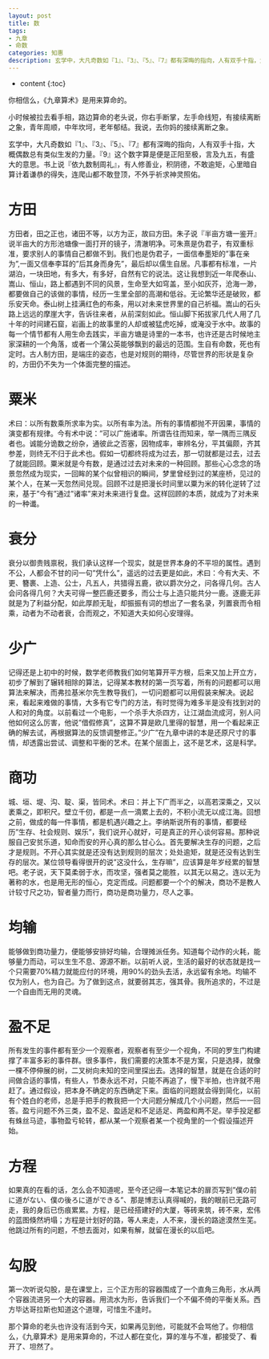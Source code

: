```yaml
---
layout: post
title: 数
tags:
- 九章
- 命数
categories: 知惠
description: 玄学中，大凡奇数如『1』、『3』、『5』、『7』都有深晦的指向，人有双手十指，大概偶数总有类似生发的力量。『9』这个数字算是便是正阳至极，言及九五，有盛大的意思。书上说『依九数制周礼』，有人修善业，积阴德，不敢逾矩，心里暗自算计着谦恭的得失，连爬山都不敢登顶，不外乎祈求神灵照佑。 
---
```

* content
{:toc}

你相信么，《九章算术》是用来算命的。 

小时候被拉去看手相，路边算命的老头说，你右手断掌，左手命线短，有接续离断之象，青年周顺，中年坎坷，老年郁结。我说，去你妈的接续离断之象。 

玄学中，大凡奇数如『1』、『3』、『5』、『7』都有深晦的指向，人有双手十指，大概偶数总有类似生发的力量。『9』这个数字算是便是正阳至极，言及九五，有盛大的意思。书上说『依九数制周礼』，有人修善业，积阴德，不敢逾矩，心里暗自算计着谦恭的得失，连爬山都不敢登顶，不外乎祈求神灵照佑。 

方田 
===
方田者，田之正也，诸田不等，以方为正，故曰方田。朱子说『半亩方塘一鉴开』说半亩大的方形池塘像一面打开的镜子，清澈明净。可朱熹是伪君子，有双重标准，要求别人的事情自己都做不到。我们也是伪君子，一面信奉墨矩的”事在亲为”,一面又信奉李耳的”后其身而身先”，最后却以儒生自居。凡事都有标准，一片湖泊，一块田地，有多大，有多好，自然有它的说法。这让我想到近一年爬泰山、嵩山、恒山，路上都遇到不同的风景，生命至大如穹盖，至小如灰芥，沧海一渺，都要做自己的该做的事情，经历一生里全部的高潮和低谷。无论繁华还是破败，都乐安天命。泰山树上挂满红色的布条，用以对未来世界里的自己祈福。嵩山的石头路上远远的摩崖大字，告诉往来者，从前深刻如此。恒山脚下拓拔家几代人用了几十年的时间建石窟，岩画上的故事里的人却或被猛虎吃掉，或淹没于水中。故事的每一个情节都有人用生命去践实，半亩方塘是诗里的一本书，也许还是古时候地主家深耕的一个角落，或者一个蒲公英能够飘到的最远的范围。生自有命数，死也有定时。古人制方田，是端庄的姿态，也是对规则的期待，尽管世界的形状是复杂的，方田仍不失为一个体面完整的描述。 

粟米 
===
术曰：以所有数乘所求率为实。以所有率为法。所有的事情都抛不开因果，事情的演变都有规律。今有术中说：”可以广施诸率。所谓告往而知来，举一隅而三隅反者也。诚能分诡数之纷杂，通彼此之否塞，因物成率，审辨名分，平其偏颇，齐其参差，则终无不归于此术也。假如一切都终将成为过去，那一切就都是过去，过去了就能回顾。粟米就是今有数，是通过过去对未来的一种回顾。那些心心念念的场景忽然成为现实，一回眸的某个似曾相识的瞬间，梦里曾经到过的某座桥，见过的某个人，在某一天忽然间兑现。回顾不过是把漫长时间里以粟为米的转化逆转了过来，基于”今有”通过”诸率”来对未来进行复盘。这样回顾的本质，就成为了对未来的一种谶。
 
衰分 
===
衰分以御贵贱禀税，我们承认这样一个现实，就是世界本身的不平坦的属性。遇到不公，人都会不甘的问一句”凭什么”，遥远的过去更是如此，术曰：今有大夫、不更、簪裹、上造、公士，凡五人，共猎得五鹿，欲以爵次分之，问各得几何。古人会问各得几何？大夫可得一整匹鹿还要多，而公士与上造只能共分一鹿。逐鹿无非就是为了利益分配，如此厚颜无耻，却振振有词的想出了一套名录，列置衰而令相乘，动者为不动者衰，合而观之，不知道大夫如何心安理得。 

少广 
===
记得还是上初中的时候，数学老师教我们如何笔算开平方根，后来又加上开立方，初步了解到了辗转相除的算法，记得某本教材的第一页写着，所有的问题都可以用算法来解决，而弗拉基米尔先生教导我们，一切问题都可以用假装来解决。说起来，看起来难做的事情，大多有它专门的方法，有时觉得为难多半是没有找到对的人和对的角度。以前看过一个电影，一个杀手大杀四方，让江湖血流成河，别人问他如何这么厉害，他说”借假修真”，这算不算是欧几里得的智慧，用一个看起来正确的解去试，再根据算法的反馈调整修正。”少广”在九章中讲的本是还原尺寸的事情，却透露出尝试、调整和平衡的艺术。在某个层面上，这不是艺术，这是科学。 

商功 
===
城、垣、堤、沟、聢、渠，皆同术。术曰：并上下广而半之，以高若深乘之，又以袤乘之，即积尺。壁立千仞，都是一点一滴累上去的，不积小流无以成江海。回想之前，做成的每一件事情，都是机遇兴趣之上。李纳斯说所有的事情，都要经历”生存、社会规则、娱乐”，我们说开心就好，可是真正的开心谈何容易。那种说服自己安贫乐道，知命而安的开心真的那么甘心么。首先要解决生存的问题，之后才是规则。不开心其实就是还没有达到规则的层次；处处逾矩，就是还没有达到生存的层次。某位领导看得很开的说”这没什么，生存嘛”，应该算是年岁经累的智慧吧。老子说，天下莫柔弱于水，而攻坚，强者莫之能胜，以其无以易之。连以无为著称的水，也是用无形的恒心，克定而成。问题都要一个个的解决，商功不是教人计较寸尺之功，智者量力而行，商功是商功量力，尽人之事。 

均输 
===
能够做到商功量力，便能够安排好均输，合理摊派任务。知道每个动作的火耗，能够量力而动，可以生生不息、源源不断。以前听人说，生活的最好的状态就是找一个只需要70%精力就能应付的环境，用90%的劲头去活，永远留有余地。均输不仅为别人，也为自己。为了做到这点，就要弱其志，强其骨。我所追求的，不过是一个自由而无用的灵魂。 

盈不足 
===
所有发生的事件都有至少一个观察者，观察者有至少一个视角，不同的罗生门构建撑了丰富多彩的事件群。很多事件，我们需要的决策本不是方案，只是选择，就像一棵不停伸展的树，二叉树向未知的空间里探出去。选择的智慧，就是在合适的时间做合适的事情，有些人，节奏永远不对，只能不再追了，慢下半拍，也许就不用赶了。通过假设，把本身不确定的东西确定下来。面临的问题就会得到简化，以前有个姓白的老师，总是手把手的教我把一个大问题分解成几个小问题，然后一一回答。盈亏问题不外三类，盈不足、盈适足和不足适足、两盈和两不足。举手投足都有蛛丝马迹，事物盈亏轮转，都从某一个观察者某一个视角里的一个假设描述开始。 

方程 
===
如果真的在看的话，怎么会不知道呢，至今还记得一本笔记本的扉页写到”僕の前に道がない、僕の後ろに道ができる”、那是博志认真得喊的，我的眼前已无路可走，我的身后已伤痕累累。方程，是已经搭建好的大厦，等砖来筑，砖不来，宏伟的蓝图倏然坍塌；方程是计划好的路，等人来走，人不来，漫长的路途漠然生芜。他跳过所有的问题，不想去面对，如果有解，就留在漫长的以后吧。
 
勾股 
===
第一次听说勾股，是在课堂上，三个正方形的容器围成了一个直角三角形，水从两个容器流进另一个大的容器。用流水为形，告诉我们一个不偏不倚的平衡关系。西方毕达哥拉斯也知道这个道理，可惜生不逢时。 

那个算命的老头也许没有活到今天，如果再见到他，可能就不会骂他了。你相信么，《九章算术》是用来算命的，不过人都在变化，算的准与不准，都接受了、看开了、坦然了。 
